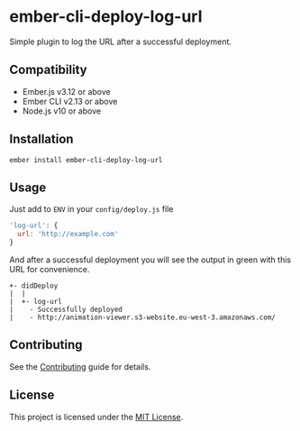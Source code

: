 ember-cli-deploy-log-url
==============================================================================

Simple plugin to log the URL after a successful deployment.


Compatibility
------------------------------------------------------------------------------

* Ember.js v3.12 or above
* Ember CLI v2.13 or above
* Node.js v10 or above


Installation
------------------------------------------------------------------------------

```
ember install ember-cli-deploy-log-url
```


Usage
------------------------------------------------------------------------------

Just add to `ENV` in your `config/deploy.js` file

```js
'log-url': {
  url: 'http://example.com'
}
```

And after a successful deployment you will see the output in green with this URL for convenience.

```
+- didDeploy
|  |
|  +- log-url
|    - Successfully deployed
|    - http://animation-viewer.s3-website.eu-west-3.amazonaws.com/
```


Contributing
------------------------------------------------------------------------------

See the [Contributing](CONTRIBUTING.md) guide for details.


License
------------------------------------------------------------------------------

This project is licensed under the [MIT License](LICENSE.md).
